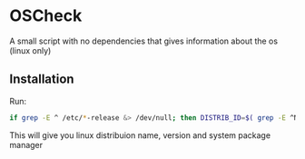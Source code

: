 # OSCheck
A small script with no dependencies that gives information about the os (linux only)
## Installation
Run:
<!-- BEGIN AUTOGENERATED !-->
```bash
if grep -E ^ /etc/*-release &> /dev/null; then DISTRIB_ID=$( grep -E ^NAME /etc/*-release 2> /dev/null | cut -f2 -d"="); DISTRIB_ID=${DISTRIB_ID:-`grep -E ^DISTRIB_ID /etc/*-release 2> /dev/null | cut -f2 -d"="`}; fi; DISTRIB_ID=${DISTRIB_ID:-`uname -s`}; DISTRIB_ID=${DISTRIB_ID:-"<unknown>"}; DISTRIB_VERSION=$( grep -E ^DISTRIB_RELEASE /etc/*-release 2> /dev/null | cut -f2 -d"="); echo -n "Distribution: $DISTRIB_ID"; if [ $DISTRIB_VERSION ]; then echo " ($DISTRIB_VERSION)"; else echo; fi; echo "Kernel: $(uname -r)"; echo "Searching for package managers"; array=( "apt" "aptitude" "apt-get" "dnf" "yum" "pacman" "yay" "dpkg" "entropy" "flatpak" "snap" "brew" "nix" "emerge" "apk" "zypper" "xbps" ); for element in "${array[@]}"; do if [ $(which $element 2> /dev/null) ]; then echo "Package manager: $element ($(which $element))"; fi done
```
<!-- END AUTOGENERATED !-->

This will give you linux distribuion name, version and system package manager